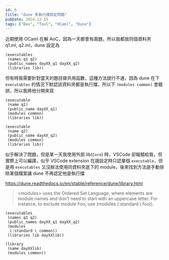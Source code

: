 ```yaml
---
id: 6
title: "dune 多執行擋設定問題"
pubDate: 2024-12-15
tags: ["Dev", "Tool", "OCaml", "Dune"]
---
```


近期使用 OCaml 在解 AoC，因為一天都會有兩題，所以我都放同個資料夾 q1.ml, q2.ml，dune 設定為

```dune
(executables
 (names q1 q2)
 (public_names dayXX_q1 dayXX_q2)
 (libraries lib))
```

但有時我需要針對當天的題目做共用函數，這種方法就行不通，因為 dune 在下 `executables` 的情況下默認該資料夾都是執行擋，所以下 `(modules common)` 會錯誤，所以我將他分開來寫

```dune
(executable
 (name q1)
 (public_name dayXX_q1)
 (modules common)
 (libraries lib))

(executable
 (name q2)
 (public_name dayXX_q2)
 (modules common)
 (libraries lib))
```

似乎解決了問題，但是某一天我使用外部 lib(`Core`) 時，VSCode 卻報錯給我，但實際上可以編譯，似乎 VSCode extension 在讀設定時只認單個 `executable`，但是用 `executables` 又沒辦法使用同資料夾底下的 module，後來找到方法是手動排除某個檔案讓 dune 不再認定他是執行擋

https://dune.readthedocs.io/en/stable/reference/dune/library.html

> \<modules> uses the Ordered Set Language, where elements are module names and don’t need to start with an uppercase letter. For instance, to exclude module Foo, use (modules (:standard \ foo)).

```dune
(executables
 (names q1 q2)
 (public_names dayXX_q1 dayXX_q2)
 (modules
  (:standard \ common))
 (libraries lib dayXXlib))

(library
 (name dayXXlib)
 (modules common))
```

